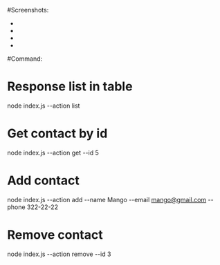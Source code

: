 #Screenshots:

- [response list]: https://prnt.sc/4Vrsz0Y5cvab
- [get contact by id]: https://prnt.sc/bvdox2EKZ6zy
- [add contact]: https://prnt.sc/3TwbOGdwlZ-Z
- [remove contact]: https://prnt.sc/D2yjUjzpinA1

#Command:

# Response list in table

node index.js --action list

# Get contact by id

node index.js --action get --id 5

# Add contact

node index.js --action add --name Mango --email mango@gmail.com --phone 322-22-22

# Remove contact

node index.js --action remove --id 3
